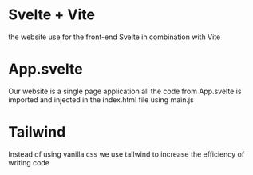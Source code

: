 # Svelte + Vite
the website use for the front-end Svelte in combination with Vite

# App.svelte
Our website is a single page application all the code from App.svelte is imported and injected in the index.html file using main.js

# Tailwind 
Instead of using vanilla css we use tailwind to increase the efficiency of writing code
